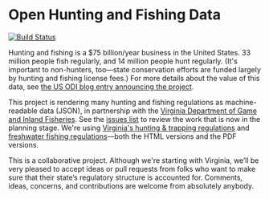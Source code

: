 # Open Hunting and Fishing Data

[![Build Status](https://travis-ci.org/opendata/Hunting-and-Fishing.svg?branch=master)](https://travis-ci.org/opendata/Hunting-and-Fishing)

Hunting and fishing is a $75 billion/year business in the United States. 33 million people fish regularly, and 14 million people hunt regularly. (It's important to non-hunters, too—state conservation efforts are funded largely by hunting and fishing license fees.) For more details about the value of this data, see [the US ODI blog entry announcing the project](http://usodi.org/2014/04/08/hunting).

This project is rendering many hunting and fishing regulations as machine-readable data (JSON), in partnership with the [Virginia Department of Game and Inland Fisheries](http://www.dgif.virginia.gov/). See the [issues list](https://github.com/USODI/Hunting-and-Fishing/issues/) to review the work that is now in the planning stage. We're using [Virginia's hunting & trapping regulations](http://www.dgif.virginia.gov/hunting/regulations/) and [freshwater fishing regulations](http://www.dgif.virginia.gov/fishing/regulations/)—both the HTML versions and the PDF versions.

This is a collaborative project. Although we're starting with Virginia, we’ll be very pleased to accept ideas or pull requests from folks who want to make sure that their state’s regulatory structure is accounted for. Comments, ideas, concerns, and contributions are welcome from absolutely anybody.
